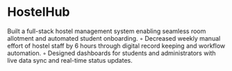# HostelHub
 Built a full-stack hostel management system enabling seamless room allotment and automated student onboarding. ◦ Decreased weekly manual effort of hostel staff by 6 hours through digital record keeping and workflow automation. ◦ Designed dashboards for students and administrators with live data sync and real-time status updates. 
